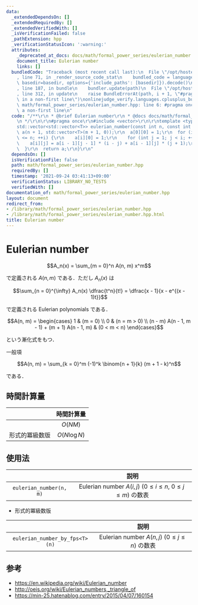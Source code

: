 ```yaml
---
data:
  _extendedDependsOn: []
  _extendedRequiredBy: []
  _extendedVerifiedWith: []
  _isVerificationFailed: false
  _pathExtension: hpp
  _verificationStatusIcon: ':warning:'
  attributes:
    _deprecated_at_docs: docs/math/formal_power_series/eulerian_number.md
    document_title: Eulerian number
    links: []
  bundledCode: "Traceback (most recent call last):\n  File \"/opt/hostedtoolcache/Python/3.10.0/x64/lib/python3.10/site-packages/onlinejudge_verify/documentation/build.py\"\
    , line 71, in _render_source_code_stat\n    bundled_code = language.bundle(stat.path,\
    \ basedir=basedir, options={'include_paths': [basedir]}).decode()\n  File \"/opt/hostedtoolcache/Python/3.10.0/x64/lib/python3.10/site-packages/onlinejudge_verify/languages/cplusplus.py\"\
    , line 187, in bundle\n    bundler.update(path)\n  File \"/opt/hostedtoolcache/Python/3.10.0/x64/lib/python3.10/site-packages/onlinejudge_verify/languages/cplusplus_bundle.py\"\
    , line 312, in update\n    raise BundleErrorAt(path, i + 1, \"#pragma once found\
    \ in a non-first line\")\nonlinejudge_verify.languages.cplusplus_bundle.BundleErrorAt:\
    \ math/formal_power_series/eulerian_number.hpp: line 6: #pragma once found in\
    \ a non-first line\n"
  code: "/**\r\n * @brief Eulerian number\r\n * @docs docs/math/formal_power_series/eulerian_number.md\r\
    \n */\r\n\r\n#pragma once\r\n#include <vector>\r\n\r\ntemplate <typename T>\r\n\
    std::vector<std::vector<T>> eulerian_number(const int n, const int m) {\r\n  std::vector<std::vector<T>>\
    \ a(n + 1, std::vector<T>(m + 1, 0));\r\n  a[0][0] = 1;\r\n  for (int i = 1; i\
    \ <= n; ++i) {\r\n    a[i][0] = 1;\r\n    for (int j = 1; j < i; ++j) {\r\n  \
    \    a[i][j] = a[i - 1][j - 1] * (i - j) + a[i - 1][j] * (j + 1);\r\n    }\r\n\
    \  }\r\n  return a;\r\n}\r\n"
  dependsOn: []
  isVerificationFile: false
  path: math/formal_power_series/eulerian_number.hpp
  requiredBy: []
  timestamp: '2021-09-24 03:41:13+09:00'
  verificationStatus: LIBRARY_NO_TESTS
  verifiedWith: []
documentation_of: math/formal_power_series/eulerian_number.hpp
layout: document
redirect_from:
- /library/math/formal_power_series/eulerian_number.hpp
- /library/math/formal_power_series/eulerian_number.hpp.html
title: Eulerian number
---
```

# Eulerian number

$$A_n(x) = \sum_{m = 0}^n A(n, m) x^m$$

で定義される $A(n, m)$ である．ただし $A_n(x)$ は

$$\sum_{n = 0}^{\infty} A_n(x) \dfrac{t^n}{t!} = \dfrac{x - 1}{x - e^{(x - 1)t}}$$

で定義される Eulerian polynomials である．

$$A(n, m) = \begin{cases} 1 & (m = 0) \\ 0 & (n = m > 0) \\ (n - m) A(n - 1, m - 1) + (m + 1) A(n - 1, m) & (0 < m < n) \end{cases}$$

という漸化式をもつ．

一般項

$$A(n, m) = \sum_{k = 0}^m (-1)^k \binom{n + 1}{k} (m + 1 - k)^n$$

である．


## 時間計算量

||時間計算量|
|:--:|:--:|
||$O(NM)$|
|形式的冪級数版|$O(N\log{N})$|


## 使用法

||説明|
|:--:|:--:|
|`eulerian_number(n, m)`|Eulerian number $A(i, j) \ (0 \leq i \leq n,\ 0 \leq j \leq m)$ の数表|

- 形式的冪級数版

||説明|
|:--:|:--:|
|`eulerian_number_by_fps<T>(n)`|Eulerian number $A(n, j) \ (0 \leq j \leq n)$ の数表|


## 参考

- https://en.wikipedia.org/wiki/Eulerian_number
- http://oeis.org/wiki/Eulerian_numbers,_triangle_of
- https://min-25.hatenablog.com/entry/2015/04/07/160154

